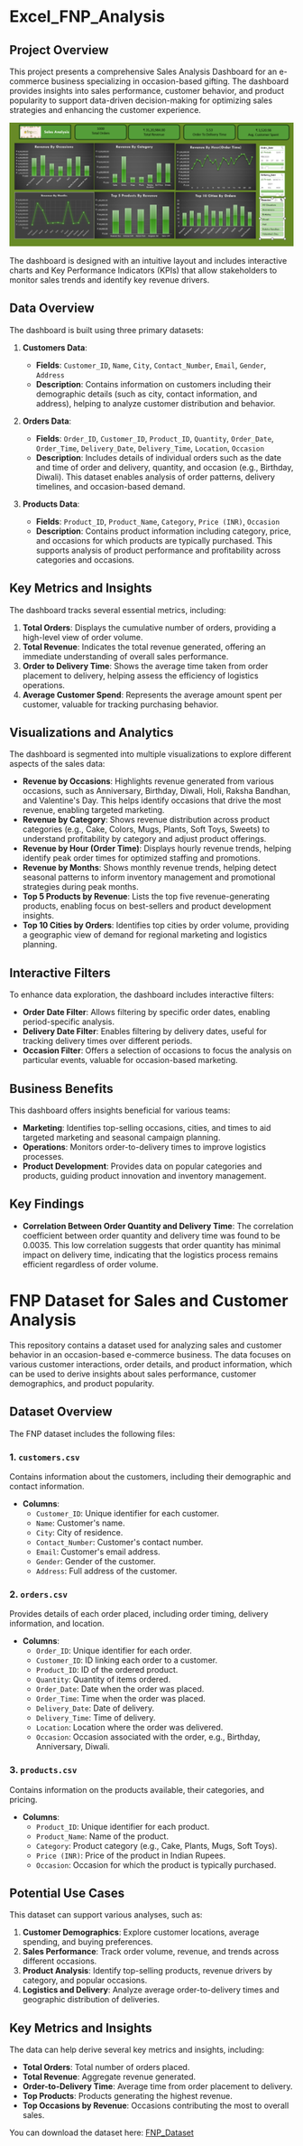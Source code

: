 # Excel_FNP_Analysis

## Project Overview
This project presents a comprehensive Sales Analysis Dashboard for an e-commerce business specializing in occasion-based gifting. The dashboard provides insights into sales performance, customer behavior, and product popularity to support data-driven decision-making for optimizing sales strategies and enhancing the customer experience.

![FNP Dashboard](Dashboard_View.png)

The dashboard is designed with an intuitive layout and includes interactive charts and Key Performance Indicators (KPIs) that allow stakeholders to monitor sales trends and identify key revenue drivers.

## Data Overview
The dashboard is built using three primary datasets:

1. **Customers Data**:
   - **Fields**: `Customer_ID`, `Name`, `City`, `Contact_Number`, `Email`, `Gender`, `Address`
   - **Description**: Contains information on customers including their demographic details (such as city, contact information, and address), helping to analyze customer distribution and behavior.

2. **Orders Data**:
   - **Fields**: `Order_ID`, `Customer_ID`, `Product_ID`, `Quantity`, `Order_Date`, `Order_Time`, `Delivery_Date`, `Delivery_Time`, `Location`, `Occasion`
   - **Description**: Includes details of individual orders such as the date and time of order and delivery, quantity, and occasion (e.g., Birthday, Diwali). This dataset enables analysis of order patterns, delivery timelines, and occasion-based demand.

3. **Products Data**:
   - **Fields**: `Product_ID`, `Product_Name`, `Category`, `Price (INR)`, `Occasion`
   - **Description**: Contains product information including category, price, and occasions for which products are typically purchased. This supports analysis of product performance and profitability across categories and occasions.

## Key Metrics and Insights
The dashboard tracks several essential metrics, including:

1. **Total Orders**: Displays the cumulative number of orders, providing a high-level view of order volume.
2. **Total Revenue**: Indicates the total revenue generated, offering an immediate understanding of overall sales performance.
3. **Order to Delivery Time**: Shows the average time taken from order placement to delivery, helping assess the efficiency of logistics operations.
4. **Average Customer Spend**: Represents the average amount spent per customer, valuable for tracking purchasing behavior.

## Visualizations and Analytics
The dashboard is segmented into multiple visualizations to explore different aspects of the sales data:

- **Revenue by Occasions**: Highlights revenue generated from various occasions, such as Anniversary, Birthday, Diwali, Holi, Raksha Bandhan, and Valentine's Day. This helps identify occasions that drive the most revenue, enabling targeted marketing.
- **Revenue by Category**: Shows revenue distribution across product categories (e.g., Cake, Colors, Mugs, Plants, Soft Toys, Sweets) to understand profitability by category and adjust product offerings.
- **Revenue by Hour (Order Time)**: Displays hourly revenue trends, helping identify peak order times for optimized staffing and promotions.
- **Revenue by Months**: Shows monthly revenue trends, helping detect seasonal patterns to inform inventory management and promotional strategies during peak months.
- **Top 5 Products by Revenue**: Lists the top five revenue-generating products, enabling focus on best-sellers and product development insights.
- **Top 10 Cities by Orders**: Identifies top cities by order volume, providing a geographic view of demand for regional marketing and logistics planning.

## Interactive Filters
To enhance data exploration, the dashboard includes interactive filters:

- **Order Date Filter**: Allows filtering by specific order dates, enabling period-specific analysis.
- **Delivery Date Filter**: Enables filtering by delivery dates, useful for tracking delivery times over different periods.
- **Occasion Filter**: Offers a selection of occasions to focus the analysis on particular events, valuable for occasion-based marketing.

## Business Benefits
This dashboard offers insights beneficial for various teams:

- **Marketing**: Identifies top-selling occasions, cities, and times to aid targeted marketing and seasonal campaign planning.
- **Operations**: Monitors order-to-delivery times to improve logistics processes.
- **Product Development**: Provides data on popular categories and products, guiding product innovation and inventory management.

## Key Findings
- **Correlation Between Order Quantity and Delivery Time**: The correlation coefficient between order quantity and delivery time was found to be 0.0035. This low correlation suggests that order quantity has minimal impact on delivery time, indicating that the logistics process remains efficient regardless of order volume.

# FNP Dataset for Sales and Customer Analysis

This repository contains a dataset used for analyzing sales and customer behavior in an occasion-based e-commerce business. The data focuses on various customer interactions, order details, and product information, which can be used to derive insights about sales performance, customer demographics, and product popularity.

## Dataset Overview

The FNP dataset includes the following files:

### 1. `customers.csv`
Contains information about the customers, including their demographic and contact information.

- **Columns**:
  - `Customer_ID`: Unique identifier for each customer.
  - `Name`: Customer's name.
  - `City`: City of residence.
  - `Contact_Number`: Customer's contact number.
  - `Email`: Customer's email address.
  - `Gender`: Gender of the customer.
  - `Address`: Full address of the customer.

### 2. `orders.csv`
Provides details of each order placed, including order timing, delivery information, and location.

- **Columns**:
  - `Order_ID`: Unique identifier for each order.
  - `Customer_ID`: ID linking each order to a customer.
  - `Product_ID`: ID of the ordered product.
  - `Quantity`: Quantity of items ordered.
  - `Order_Date`: Date when the order was placed.
  - `Order_Time`: Time when the order was placed.
  - `Delivery_Date`: Date of delivery.
  - `Delivery_Time`: Time of delivery.
  - `Location`: Location where the order was delivered.
  - `Occasion`: Occasion associated with the order, e.g., Birthday, Anniversary, Diwali.

### 3. `products.csv`
Contains information on the products available, their categories, and pricing.

- **Columns**:
  - `Product_ID`: Unique identifier for each product.
  - `Product_Name`: Name of the product.
  - `Category`: Product category (e.g., Cake, Plants, Mugs, Soft Toys).
  - `Price (INR)`: Price of the product in Indian Rupees.
  - `Occasion`: Occasion for which the product is typically purchased.

## Potential Use Cases

This dataset can support various analyses, such as:

1. **Customer Demographics**: Explore customer locations, average spending, and buying preferences.
2. **Sales Performance**: Track order volume, revenue, and trends across different occasions.
3. **Product Analysis**: Identify top-selling products, revenue drivers by category, and popular occasions.
4. **Logistics and Delivery**: Analyze average order-to-delivery times and geographic distribution of deliveries.

## Key Metrics and Insights

The data can help derive several key metrics and insights, including:

- **Total Orders**: Total number of orders placed.
- **Total Revenue**: Aggregate revenue generated.
- **Order-to-Delivery Time**: Average time from order placement to delivery.
- **Top Products**: Products generating the highest revenue.
- **Top Occasions by Revenue**: Occasions contributing the most to overall sales.

You can download the dataset here: [FNP_Dataset](FNP_Dataset)

